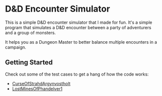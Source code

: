 # D&D Encounter Simulator

This is a simple D&D encounter simulator that I made for fun.
It's a simple program that simulates a D&D encounter between a party of adventurers and a group of monsters.

It helps you as a Dungeon Master to better balance multiple encounters in a campaign.

## Getting Started

Check out some of the test cases to get a hang of how the code works:

- [CurseOfStrahdArgynvostholt](src/test/kotlin/io/github/finkmoritz/dndencountersimulator/campaign/cos/CurseOfStrahdArgynvostholt.kt)
- [LostMinesOfPhandelver1](src/test/kotlin/io/github/finkmoritz/dndencountersimulator/campaign/lmop/LostMinesOfPhandelver1.kt)
